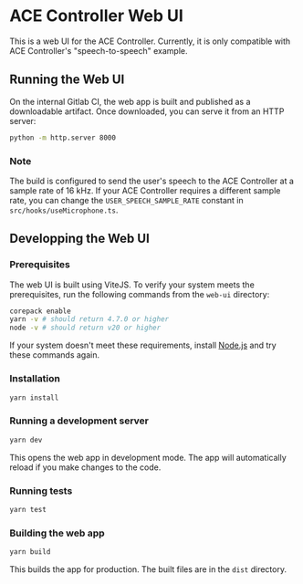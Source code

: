 # ACE Controller Web UI

This is a web UI for the ACE Controller. Currently, it is only compatible with ACE Controller's "speech-to-speech" example.

## Running the Web UI

On the internal Gitlab CI, the web app is built and published as a downloadable artifact. Once downloaded, you can serve it from an HTTP server:

```bash
python -m http.server 8000
```

### Note

The build is configured to send the user's speech to the ACE Controller at a sample rate of 16 kHz. If your ACE Controller requires a different sample rate, you can change the `USER_SPEECH_SAMPLE_RATE` constant in `src/hooks/useMicrophone.ts`.

## Developping the Web UI

### Prerequisites

The web UI is built using ViteJS. To verify your system meets the prerequisites, run the following commands from the `web-ui` directory:

```bash
corepack enable
yarn -v # should return 4.7.0 or higher
node -v # should return v20 or higher
```

If your system doesn't meet these requirements, install [Node.js](https://nodejs.org/en/download) and try these commands again.

### Installation

```bash
yarn install
```

### Running a development server

```bash
yarn dev
```

This opens the web app in development mode. The app will automatically reload if you make changes to the code.

### Running tests

```bash
yarn test
```

### Building the web app

```bash
yarn build
```

This builds the app for production. The built files are in the `dist` directory.